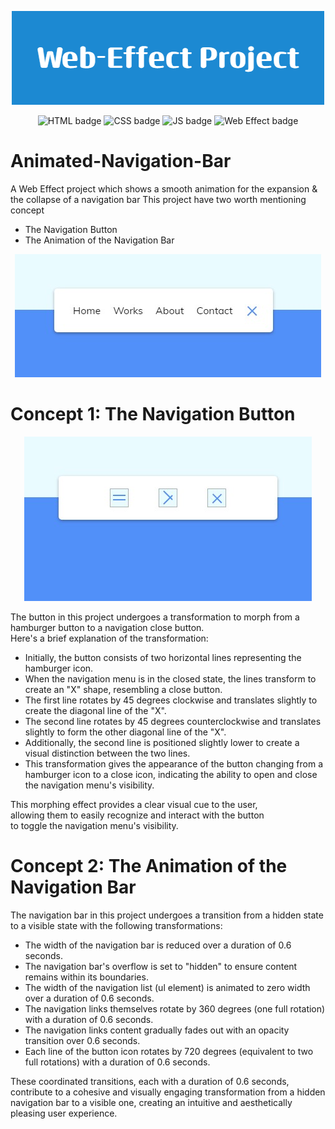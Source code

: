 <p align="center">
  <img src="./ReadMe-Images/Web-Effect-Project-banner3.png">
</p>
<p align="center">
  <img src="https://img.shields.io/badge/HTML-E34F26.svg" alt="HTML badge" style="height: 25px;">
  <img src="https://img.shields.io/badge/CSS-1572B6.svg" alt="CSS badge" style="height: 25px;"> 
  <img src="https://img.shields.io/badge/JS-F7DF1E.svg" alt="JS badge" style="height: 25px;">
  <img src="https://img.shields.io/badge/Web Effect-4AB2B4.svg" alt="Web Effect badge" style="height: 25px;">
</p>

# Animated-Navigation-Bar
A Web Effect project which shows a smooth animation for the expansion &amp; the collapse of a navigation bar
This project have two worth mentioning concept
- The Navigation Button
- The Animation of the Navigation Bar

<p align="center">
  <img src="./ReadMe-Images/page screen-shot.jpg">
</p>

# Concept 1: The Navigation Button
<p align="center">
  <img src="./ReadMe-Images/button-architecture.jpg">
</p>
The button in this project undergoes a transformation to morph from a hamburger button to a navigation close button. <br />
Here's a brief explanation of the transformation:

- Initially, the button consists of two horizontal lines representing the hamburger icon.
- When the navigation menu is in the closed state, the lines transform to create an "X" shape, resembling a close button.
- The first line rotates by 45 degrees clockwise and translates slightly to create the diagonal line of the "X".
- The second line rotates by 45 degrees counterclockwise and translates slightly to form the other diagonal line of the "X".
- Additionally, the second line is positioned slightly lower to create a visual distinction between the two lines.
- This transformation gives the appearance of the button changing from a hamburger icon to a close icon, indicating the ability to open and close the navigation menu's visibility.

This morphing effect provides a clear visual cue to the user, <br />
allowing them to easily recognize and interact with the button <br />
to toggle the navigation menu's visibility.



# Concept 2: The Animation of the Navigation Bar
The navigation bar in this project undergoes a transition from a hidden state to a visible state with the following transformations:

- The width of the navigation bar is reduced over a duration of 0.6 seconds.
- The navigation bar's overflow is set to "hidden" to ensure content remains within its boundaries.
- The width of the navigation list (ul element) is animated to zero width over a duration of 0.6 seconds.
- The navigation links themselves rotate by 360 degrees (one full rotation) with a duration of 0.6 seconds.
- The navigation links content gradually fades out with an opacity transition over 0.6 seconds.
- Each line of the button icon rotates by 720 degrees (equivalent to two full rotations) with a duration of 0.6 seconds.

These coordinated transitions, each with a duration of 0.6 seconds, contribute to a cohesive and visually engaging transformation from a hidden navigation bar to a visible one, creating an intuitive and aesthetically pleasing user experience.




